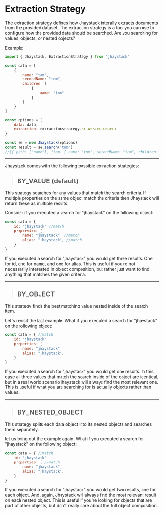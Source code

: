 # Extraction Strategy

The extraction strategy defines how Jhaystack interally extracts documents from the provided dataset. The extraction strategy is a tool you can use to configure how the provided data should be searched. Are you searching for values, objects, or nested objects?

Example:
```javascript
import { Jhaystack, ExtractionStrategy } from "jhaystack"

const data = [
    {
        name: "tom",
        secondName: "tom",
        children: [
            {
                name: "tom"
            }
        ]
    }
]

const options = {
    data: data,
    extraction: ExtractionStrategy.BY_NESTED_OBJECT
}

const se = new Jhaystack(options)
const result = se.search("tom")
//[{ path: ["name"], item: { name: "tom", secondName: "tom", children: { name: "tom" }}, value: "tom", relevance: 0.999999995, comparisonScore: 0.99999999, comparisonIndex: 0 }, { path: ["children", "name"], item: { name: "tom", secondName: "tom", children: { name: "tom" }}, value: "tom", relevance: 0.999999995, comparisonScore: 0.99999999, comparisonIndex: 0 }]
```

---

Jhaystack comes with the following possible extraction strategies:

> ## BY_VALUE (default)

This strategy searches for any values that match the search criteria. If multiple properties on the same object match the criteria then Jhaystack will return these as multiple results.

Consider if you executed a search for "jhaystack" on the following object:
```javascript
const data = {
    id: "jhaystack" //match
    properties: {
        name: "jhaystack", //match
        alias: "jhaystack", //match
    }
}
```

If you executed a search for "jhaystack" you would get three results. One for id, one for name, and one for alias. This is useful if you're not necessarily interested in object composition, but rather just want to find anything that matches the given criteria.

---

> ## BY_OBJECT

This strategy finds the best matching value nested inside of the search item.

Let's revisit the last example. What if you executed a search for "jhaystack" on the following object:
```javascript
const data = { //match
    id: "jhaystack"
    properties: {
        name: "jhaystack",
        alias: "jhaystack",
    }
}
```

If you executed a search for "jhaystack" you would get one results. In this case all three values that match the search inside of the object are identical, but in a real world scenario jhaystack will always find the most relevant one. This is useful if what you are searching for is actually objects rather than values.

---

> ## BY_NESTED_OBJECT

This strategy splits each data object into its nested objects and searches them separately.

let us bring out the example again. What if you executed a search for "jhaystack" on the following object:
```javascript
const data = { //match
    id: "jhaystack"
    properties: { //match
        name: "jhaystack",
        alias: "jhaystack",
    }
}
```
If you executed a search for "jhaystack" you would get two results, one for each object. And, again, Jhaystack will always find the most relevant result on each nested object. This is useful if you're looking for objects that are part of other objects, but don't really care about the full object composition.

